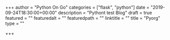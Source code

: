 +++
author = "Python On Go"
categories = ["flask", "python"]
date = "2019-09-24T18:30:00+00:00"
description = "Pythont test Blog"
draft = true
featured = ""
featuredalt = ""
featuredpath = ""
linktitle = ""
title = "Pyorg"
type = ""

+++

